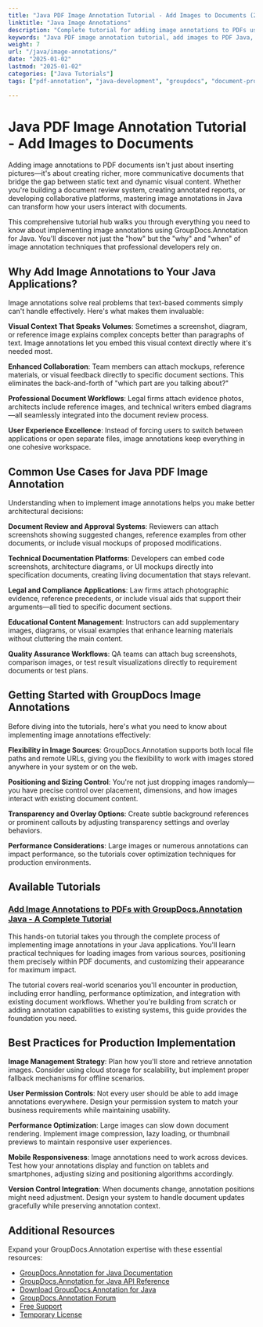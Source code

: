 ```yaml
---
title: "Java PDF Image Annotation Tutorial - Add Images to Documents (2025 Guide)"
linktitle: "Java Image Annotations"
description: "Complete tutorial for adding image annotations to PDFs using Java. Learn GroupDocs.Annotation techniques with practical code examples and best practices."
keywords: "Java PDF image annotation tutorial, add images to PDF Java, PDF annotation with images, GroupDocs Java tutorial, Java library add images to PDF documents"
weight: 7
url: "/java/image-annotations/"
date: "2025-01-02"
lastmod: "2025-01-02"
categories: ["Java Tutorials"]
tags: ["pdf-annotation", "java-development", "groupdocs", "document-processing"]

---
```

# Java PDF Image Annotation Tutorial - Add Images to Documents

Adding image annotations to PDF documents isn't just about inserting pictures—it's about creating richer, more communicative documents that bridge the gap between static text and dynamic visual content. Whether you're building a document review system, creating annotated reports, or developing collaborative platforms, mastering image annotations in Java can transform how your users interact with documents.

This comprehensive tutorial hub walks you through everything you need to know about implementing image annotations using GroupDocs.Annotation for Java. You'll discover not just the "how" but the "why" and "when" of image annotation techniques that professional developers rely on.

## Why Add Image Annotations to Your Java Applications?

Image annotations solve real problems that text-based comments simply can't handle effectively. Here's what makes them invaluable:

**Visual Context That Speaks Volumes**: Sometimes a screenshot, diagram, or reference image explains complex concepts better than paragraphs of text. Image annotations let you embed this visual context directly where it's needed most.

**Enhanced Collaboration**: Team members can attach mockups, reference materials, or visual feedback directly to specific document sections. This eliminates the back-and-forth of "which part are you talking about?"

**Professional Document Workflows**: Legal firms attach evidence photos, architects include reference images, and technical writers embed diagrams—all seamlessly integrated into the document review process.

**User Experience Excellence**: Instead of forcing users to switch between applications or open separate files, image annotations keep everything in one cohesive workspace.

## Common Use Cases for Java PDF Image Annotation

Understanding when to implement image annotations helps you make better architectural decisions:

**Document Review and Approval Systems**: Reviewers can attach screenshots showing suggested changes, reference examples from other documents, or include visual mockups of proposed modifications.

**Technical Documentation Platforms**: Developers can embed code screenshots, architecture diagrams, or UI mockups directly into specification documents, creating living documentation that stays relevant.

**Legal and Compliance Applications**: Law firms attach photographic evidence, reference precedents, or include visual aids that support their arguments—all tied to specific document sections.

**Educational Content Management**: Instructors can add supplementary images, diagrams, or visual examples that enhance learning materials without cluttering the main content.

**Quality Assurance Workflows**: QA teams can attach bug screenshots, comparison images, or test result visualizations directly to requirement documents or test plans.

## Getting Started with GroupDocs Image Annotations

Before diving into the tutorials, here's what you need to know about implementing image annotations effectively:

**Flexibility in Image Sources**: GroupDocs.Annotation supports both local file paths and remote URLs, giving you the flexibility to work with images stored anywhere in your system or on the web.

**Positioning and Sizing Control**: You're not just dropping images randomly—you have precise control over placement, dimensions, and how images interact with existing document content.

**Transparency and Overlay Options**: Create subtle background references or prominent callouts by adjusting transparency settings and overlay behaviors.

**Performance Considerations**: Large images or numerous annotations can impact performance, so the tutorials cover optimization techniques for production environments.

## Available Tutorials

### [Add Image Annotations to PDFs with GroupDocs.Annotation Java - A Complete Tutorial](./annotate-pdfs-java-groupdocs-image-annotations/)

This hands-on tutorial takes you through the complete process of implementing image annotations in your Java applications. You'll learn practical techniques for loading images from various sources, positioning them precisely within PDF documents, and customizing their appearance for maximum impact.

The tutorial covers real-world scenarios you'll encounter in production, including error handling, performance optimization, and integration with existing document workflows. Whether you're building from scratch or adding annotation capabilities to existing systems, this guide provides the foundation you need.

## Best Practices for Production Implementation

**Image Management Strategy**: Plan how you'll store and retrieve annotation images. Consider using cloud storage for scalability, but implement proper fallback mechanisms for offline scenarios.

**User Permission Controls**: Not every user should be able to add image annotations everywhere. Design your permission system to match your business requirements while maintaining usability.

**Performance Optimization**: Large images can slow down document rendering. Implement image compression, lazy loading, or thumbnail previews to maintain responsive user experiences.

**Mobile Responsiveness**: Image annotations need to work across devices. Test how your annotations display and function on tablets and smartphones, adjusting sizing and positioning algorithms accordingly.

**Version Control Integration**: When documents change, annotation positions might need adjustment. Design your system to handle document updates gracefully while preserving annotation context.

## Additional Resources

Expand your GroupDocs.Annotation expertise with these essential resources:

- [GroupDocs.Annotation for Java Documentation](https://docs.groupdocs.com/annotation/java/)
- [GroupDocs.Annotation for Java API Reference](https://reference.groupdocs.com/annotation/java/)
- [Download GroupDocs.Annotation for Java](https://releases.groupdocs.com/annotation/java/)
- [GroupDocs.Annotation Forum](https://forum.groupdocs.com/c/annotation)
- [Free Support](https://forum.groupdocs.com/)
- [Temporary License](https://purchase.groupdocs.com/temporary-license/)
